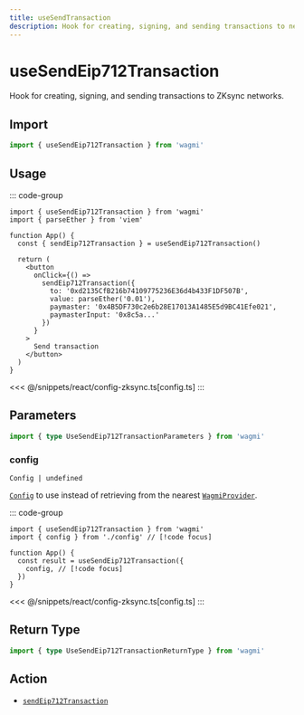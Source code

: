 ```yaml
---
title: useSendTransaction
description: Hook for creating, signing, and sending transactions to networks.
---
```


<script setup>
const packageName = 'wagmi'
const actionName = 'sendEip712Transaction'
const typeName = 'SendEip712Transaction'
const mutate = 'sendEip712Transaction'
const TData = 'SendEip712TransactionData'
const TError = 'SendEip712TransactionErrorType'
const TVariables = 'SendEip712TransactionVariables'
</script>

# useSendEip712Transaction

Hook for creating, signing, and sending transactions to ZKsync networks.

## Import

```ts
import { useSendEip712Transaction } from 'wagmi'
```

## Usage

::: code-group
```tsx [index.tsx]
import { useSendEip712Transaction } from 'wagmi'
import { parseEther } from 'viem'

function App() {
  const { sendEip712Transaction } = useSendEip712Transaction()

  return (
    <button
      onClick={() =>
        sendEip712Transaction({
          to: '0xd2135CfB216b74109775236E36d4b433F1DF507B',
          value: parseEther('0.01'),
          paymaster: '0x4B5DF730c2e6b28E17013A1485E5d9BC41Efe021',
          paymasterInput: '0x8c5a...'  
        })
      }
    >
      Send transaction
    </button>
  )
}
```
<<< @/snippets/react/config-zksync.ts[config.ts]
:::

## Parameters

```ts
import { type UseSendEip712TransactionParameters } from 'wagmi'
```

### config

`Config | undefined`

[`Config`](/react/api/createConfig#config) to use instead of retrieving from the nearest [`WagmiProvider`](/react/api/WagmiProvider).

::: code-group
```tsx [index.tsx]
import { useSendEip712Transaction } from 'wagmi'
import { config } from './config' // [!code focus]

function App() {
  const result = useSendEip712Transaction({
    config, // [!code focus]
  })
}
```
<<< @/snippets/react/config-zksync.ts[config.ts]
:::

<!--@include: @shared/mutation-options.md-->

## Return Type

```ts
import { type UseSendEip712TransactionReturnType } from 'wagmi'
```

<!--@include: @shared/mutation-result.md-->

<!--@include: @shared/mutation-imports.md-->

## Action

- [`sendEip712Transaction`](/core/api/actions/sendEip712Transaction)
